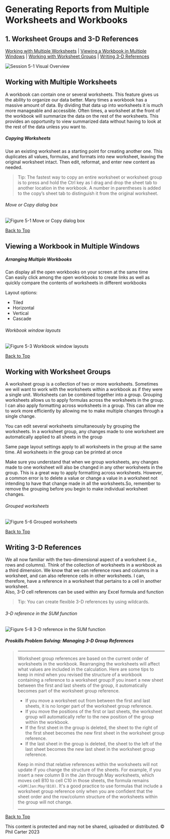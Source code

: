 [](#top) 
# Generating Reports from Multiple Worksheets and Workbooks
## 1. Worksheet Groups and 3-D References
[Working with Multiple Worksheets](#working-with-multiple-worksheets) | [Viewing a Workbook in Multiple Windows](#viewing-a-workbook-in-multiple-windows) | [Working with Worksheet Groups](#working-with-worksheet-groups) | [Writing 3-D References](#writing-3-d-references)

![Session 5-1 Visual Overview](../images/modules/M05/Session%205-1.png) 

## [](#working-with-multiple-worksheets)Working with Multiple Worksheets
A workbook can contain one or several worksheets. This feature gives us the ability to organize our data better. Many times a workbook has a massive amount of data. By dividing that data up into worksheets it is much more manageable and accessible. Often times, a worksheet at the front of the workbook will summarize the data on the rest of the worksheets. This provides an opportunity to view summarized data without having to look at the rest of the data unless you want to.

##### Copying Worksheets
Use an existing worksheet as a starting point for creating another one. This duplicates all values, formulas, and formats into new worksheet, leaving the original worksheet intact. Then edit, reformat, and enter new content as needed.

> Tip: The fastest way to copy an entire worksheet or worksheet group is to press and hold the Ctrl key as I drag and drop the sheet tab to another location in the workbook. A number in parentheses is added to the copy’s sheet tab to distinguish it from the original worksheet.

###### Move or Copy dialog box
![Figure 5-1 Move or Copy dialog box](../images/modules/M05/Figure%205-1.png)

[Back to Top](#top)

## [](#viewing-a-workbook-in-multiple-windows)Viewing a Workbook in Multiple Windows

##### Arranging Multiple Workbooks
Can display all the open workbooks on your screen at the same time  
Can easily click among the open workbooks to create links as well as quickly compare the contents of worksheets in different workbooks  

Layout options:
- Tiled
- Horizontal
- Vertical
- Cascade


###### Workbook window layouts
![Figure 5-3 Workbook window layouts](../images/modules/M05/Figure%205-3.png)

[Back to Top](#top)

## [](#working-with-worksheet-groups)Working with Worksheet Groups
A worksheet group is a collection of two or more worksheets. Sometimes we will want to work with the worksheets within a workbook as if they were a single unit. Worksheets can be combined together into a group. Grouping worksheets allows us to apply formulas across the worksheets in the group. I can also apply formatting across worksheets in a group. This can allow me to work more efficiently by allowing me to make multiple changes through a single change.

You can edit several worksheets simultaneously by grouping the worksheets. In a worksheet group, any changes made to one worksheet are automatically applied to all sheets in the group

Same page layout settings apply to all worksheets in the group at the same time. All worksheets in the group can be printed at once

Make sure you understand that when we group worksheets, any changes made to one worksheet will also be changed in any other worksheets in the group. This is a great way to apply formatting across worksheets. However, a common error is to delete a value or change a value in a worksheet not intending to have that change made in all the worksheets.So, remember to remove the grouping before you begin to make individual worksheet changes.

###### Grouped worksheets
![Figure 5-6 Grouped worksheets](../images/modules/M05/Figure%205-6.png)

[Back to Top](#top)

## [](#writing-3-d-references)Writing 3-D References
We all now familiar with the two-dimensional aspect of a worksheet (i.e., rows and columns). Think of the collection of worksheets in a workbook as a third dimension. We know that we can reference rows and columns in a worksheet, and can also reference cells in other worksheets. I can, therefore, have a reference in a worksheet that pertains to a cell in another worksheet.  
Also, 3-D cell references can be used within any Excel formula and function

> Tip: You can create flexible 3-D references by using wildcards.

###### 3-D reference in the SUM function
![Figure 5-8 3-D reference in the SUM function](../images/modules/M05/Figure%205-8.png)

##### Proskills Problem Solving: _Managing 3-D Group References_
><hr>Worksheet group references are based on the current order of worksheets in the workbook. Rearranging the worksheets will affect what values are included in the calculation. Here are some tips to keep in mind when you revised the structure of a workbook containing a reference to a worksheet group:If you insert a new sheet between the first and last sheets of the group, it automatically becomes part of the worksheet group reference.
>
> *   If you move a worksheet out from between the first and last sheets, it is no longer part of the worksheet group reference.
> *   If you move the positions of the first or last sheets, the worksheet group will automatically refer to the new position of the group within the workbook.
> *   If the first sheet in the group is deleted, the sheet to the right of the first sheet becomes the new first sheet in the worksheet group reference.
> *   If the last sheet in the group is deleted, the sheet to the left of the last sheet becomes the new last sheet in the worksheet group reference.
> 
> Keep in mind that relative references within the worksheets will not update if you change the structure of the sheets. For example, if you insert a new column B in the Jan through May worksheets, which moves cell B10 to cell C10 in those sheets, the formula remains `=SUM(Jan:May!B10)`. It's a good practice to use formulas that include a worksheet group reference only when you are confident that the sheet order and the row/column structure of the worksheets within the group will not change.
>
> <hr>

[Back to Top](#top)

This content is protected and may not be shared, uploaded or distributed. © Phil Carter 2023
